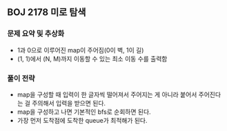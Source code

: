 ## BOJ 2178 미로 탐색

### 문제 요약 및 추상화
- 1과 0으로 이루어진 map이 주어짐(0이 벽, 1이 길)
- (1, 1)에서 (N, M)까지 이동할 수 있는 최소 이동 수를 출력함

### 풀이 전략
- map을 구성할 때 입력이 한 글자씩 떨어져서 주어지는 게 아니라 붙어서 주어진다는 걸 주의해서 입력을 받으면 된다.
- map을 구성하고 나면 기본적인 bfs로 순회하면 된다.
- 가장 먼저 도착점에 도착한 queue가 최적해가 된다.

